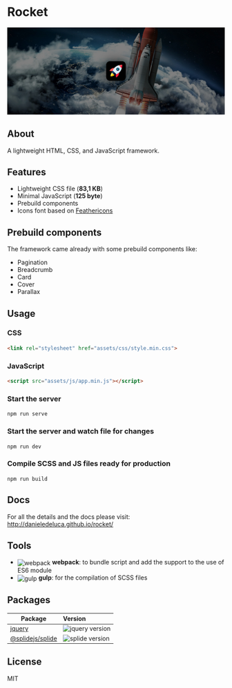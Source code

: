 # Rocket
![Hero image for Rocket framework](assets/images/readme-background.jpg)


## About

A lightweight HTML, CSS, and JavaScript framework.


## Features

* Lightweight CSS file (**83,1 KB**)
* Minimal JavaScript (**125 byte**)
* Prebuild components
* Icons font based on [Feathericons](https://feathericons.com/)


## Prebuild components

The framework came already with some prebuild components like:

* Pagination
* Breadcrumb
* Card
* Cover
* Parallax


## Usage

### CSS

```html
<link rel="stylesheet" href="assets/css/style.min.css">
```

### JavaScript

```html
<script src="assets/js/app.min.js"></script>
```

### Start the server

```
npm run serve
```

### Start the server and watch file for changes

```
npm run dev
```

### Compile SCSS and JS files ready for **production**

```
npm run build
```

## Docs

For all the details and the docs please visit: http://danieledeluca.github.io/rocket/


## Tools

-   <img src="https://webpack.js.org/favicon.f326220248556af65f41.ico" alt="webpack" height="15" style="vertical-align:middle;"> **webpack**: to bundle script and add the support to the use of ES6 module
-   <img src="https://gulpjs.com/img/favicon.png" alt="gulp" height="15" style="vertical-align:middle;"> **gulp**: for the compilation of SCSS files


## Packages

| Package | Version |
| --- | :-- |
| [jquery](https://github.com/jquery/jquery) | ![jquery version](https://img.shields.io/npm/v/jquery.svg?label) |
| [@splidejs/splide](https://github.com/Splidejs/splide) | ![splide version](https://img.shields.io/npm/v/@splidejs/splide.svg?label) |


## License

MIT
